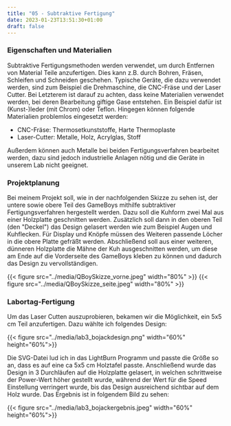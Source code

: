 ```yaml
---
title: "05 - Subtraktive Fertigung"
date: 2023-01-23T13:51:30+01:00
draft: false
---
```


### Eigenschaften und Materialien

Subtraktive Fertigungsmethoden werden verwendet, um durch Entfernen von Material Teile anzufertigen. Dies kann z.B. durch Bohren, Fräsen, Schleifen und Schneiden geschehen. Typische Geräte, die dazu verwendet werden, sind zum Beispiel die Drehmaschine, die CNC-Fräse und der Laser Cutter. Bei Letzterem ist darauf zu achten, dass keine Materialien verwendet werden, bei deren Bearbeitung giftige Gase entstehen. Ein Beispiel dafür ist (Kunst-)leder (mit Chrom) oder Teflon. Hingegen können folgende Materialien problemlos eingesetzt werden:
- CNC-Fräse: Thermosetkunststoffe, Harte Thermoplaste
- Laser-Cutter: Metalle, Holz, Acrylglas, Stoff

Außerdem können auch Metalle bei beiden Fertigungsverfahren bearbeitet werden, dazu sind jedoch industrielle Anlagen nötig und die Geräte in unserem Lab nicht geeignet.


### Projektplanung

Bei meinem Projekt soll, wie in der nachfolgenden Skizze zu sehen ist, der untere sowie obere Teil des GameBoys mithilfe subtraktiver Fertigungsverfahren hergestellt werden. Dazu soll die Kuhform zwei Mal aus einer Holzplatte geschnitten werden. Zusätzlich soll dann in den oberen Teil (den "Deckel") das Design gelasert werden wie zum Beispiel Augen und Kuhflecken. Für Display und Knöpfe müssen des Weiteren passende Löcher in die obere Platte gefräßt werden. Abschließend soll aus einer weiteren, dünneren Holzplatte die Mähne der Kuh ausgeschnitten werden, um diese am Ende auf die Vorderseite des GameBoys kleben zu können und dadurch das Design zu vervollständigen.

{{< figure src="../media/QBoySkizze_vorne.jpeg"  width="80%" >}}
{{< figure src="../media/QBoySkizze_seite.jpeg"  width="80%" >}}

### Labortag-Fertigung

Um das Laser Cutten auszuprobieren, bekamen wir die Möglichkeit, ein 5x5 cm Teil anzufertigen. Dazu wählte ich folgendes Design:

{{< figure src="../media/lab3_bojackdesign.png"  width="60%" height="60%">}}

Die SVG-Datei lud ich in das LightBurn Programm und passte die Größe so an, dass es auf eine ca 5x5 cm Holztafel passte. Anschließend wurde das Design in 3 Durchläufen auf die Holzplatte gelasert, in welchen schrittweise der Power-Wert höher gestellt wurde, während der Wert für die Speed Einstellung verringert wurde, bis das Design ausreichend sichtbar auf dem Holz wurde. Das Ergebnis ist in folgendem Bild zu sehen:

{{< figure src="../media/lab3_bojackergebnis.jpeg"  width="60%" height="60%">}}